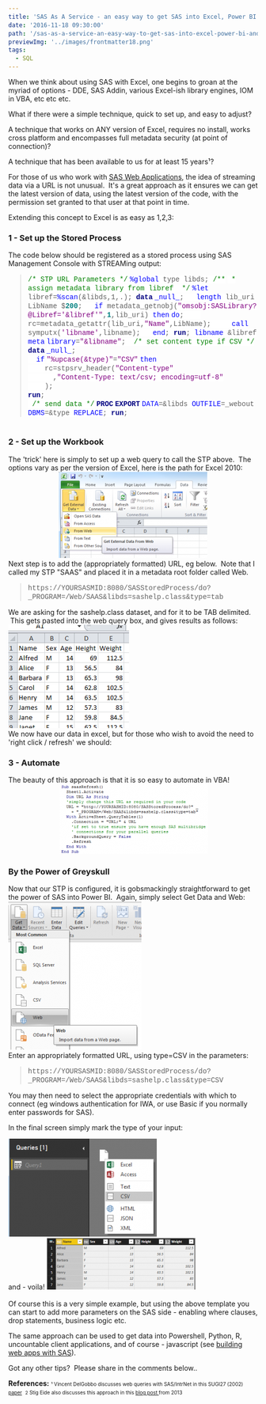 ```yaml
---
title: 'SAS As A Service - an easy way to get SAS into Excel, Power BI '
date: '2016-11-18 09:30:00'
path: '/sas-as-a-service-an-easy-way-to-get-sas-into-excel-power-bi-and-000s-of-other-tools-languages/'
previewImg: '../images/frontmatter18.png'
tags:
  - SQL
---
```


When we think about using SAS with Excel, one begins to groan at the myriad of options - DDE, SAS Addin, various Excel-ish library engines, IOM in VBA, etc etc etc.

What if there were a simple technique, quick to set up, and easy to adjust?

A technique that works on ANY version of Excel, requires no install, works cross platform and encompasses full metadata security (at point of connection)?

A technique that has been available to us for at least 15 years¹?

For those of us who work with <a href="https://rawsas.blogspot.co.uk/2015/12/building-web-apps-with-sas.html" target="_blank" rel="noopener">SAS Web Applications</a>, the idea of streaming data via a URL is not unusual.  It's a great approach as it ensures we can get the latest version of data, using the latest version of the code, with the permission set granted to that user at that point in time.

Extending this concept to Excel is as easy as 1,2,3:

<h3>1 - Set up the Stored Process</h3>
The code below should be registered as a stored process using SAS Management Console with STREAMing output:
<blockquote style="line-height: normal; margin-bottom: 0cm; mso-layout-grid-align: none; text-autospace: none;"><span style="background: white; color: green; font-family: 'courier new';">/* STP URL Parameters */</span>
<span style="background: white; color: blue; font-family: 'courier new';">%global</span><span style="background: white; font-family: 'courier new';"> type libds;
</span><span style="background: white; color: green; font-family: 'courier new';">/**</span>
<span style="background: white; color: green; font-family: 'courier new';"> * assign metadata library from libref
</span><span style="background: white; color: green; font-family: 'courier new';"> */</span>
<span style="background: white; color: blue; font-family: 'courier new';">%let</span><span style="background: white; font-family: 'courier new';"> libref=</span><span style="background: white; color: blue; font-family: 'courier new';">%scan</span><span style="background: white; font-family: 'courier new';">(&amp;libds,1,.);
</span><b><span style="background: white; color: navy; font-family: 'courier new';">data</span></b> <span style="background: white; color: blue; font-family: 'courier new';">_null_</span><span style="background: white; font-family: 'courier new';">;
</span><span style="background: white; font-family: 'courier new';">  </span><span style="background: white; color: blue; font-family: 'courier new';">length</span><span style="background: white; font-family: 'courier new';"> lib_uri LibName $</span><b><span style="background: white; color: teal; font-family: 'courier new';">200</span></b><span style="background: white; font-family: 'courier new';">;
</span><span style="background: white; font-family: 'courier new';">  </span><span style="background: white; color: blue; font-family: 'courier new';">if</span><span style="background: white; font-family: 'courier new';"> metadata_getnobj(</span><span style="background: white; color: purple; font-family: 'courier new';">"omsobj:SASLibrary?@Libref='&amp;libref'"</span><span style="background: white; font-family: 'courier new';">,</span><b><span style="background: white; color: teal; font-family: 'courier new';">1</span></b><span style="background: white; font-family: 'courier new';">,lib_uri) </span><span style="background: white; color: blue; font-family: 'courier new';">then</span> <span style="background: white; color: blue; font-family: 'courier new';">do</span><span style="background: white; font-family: 'courier new';">;
</span><span style="background: white; font-family: 'courier new';">    rc=metadata_getattr(lib_uri,</span><span style="background: white; color: purple; font-family: 'courier new';">"Name"</span><span style="background: white; font-family: 'courier new';">,LibName);
</span><span style="background: white; font-family: 'courier new';">    </span><span style="background: white; color: blue; font-family: 'courier new';">call</span><span style="background: white; font-family: 'courier new';"> symputx(</span><span style="background: white; color: purple; font-family: 'courier new';">'libname'</span><span style="background: white; font-family: 'courier new';">,libname);
</span><span style="background: white; font-family: 'courier new';">  </span><span style="background: white; color: blue; font-family: 'courier new';">end</span><span style="background: white; font-family: 'courier new';">;
</span><b><span style="background: white; color: navy; font-family: 'courier new';">run</span></b><span style="background: white; font-family: 'courier new';">;
</span><span style="background: white; color: blue; font-family: 'courier new';">libname</span><span style="background: white; font-family: 'courier new';"> &amp;libref </span><span style="background: white; color: blue; font-family: 'courier new';">meta</span> <span style="background: white; color: blue; font-family: 'courier new';">library</span><span style="background: white; font-family: 'courier new';">=</span><span style="background: white; color: purple; font-family: 'courier new';">"&amp;libname"</span><span style="background: white; font-family: 'courier new';">;
</span><span style="background: white; font-family: 'courier new';"> </span><span style="background: white; color: green; font-family: 'courier new';">/* set content type if CSV */</span>
<div style="line-height: normal; margin-bottom: 0cm; mso-layout-grid-align: none; text-autospace: none;"><b><span style="background: white; color: navy; font-family: 'courier new';">data</span></b> <span style="background: white; color: blue; font-family: 'courier new';">_null_</span><span style="background: white; font-family: 'courier new';">;</span></div>
<div style="line-height: normal; margin-bottom: 0cm; mso-layout-grid-align: none; text-autospace: none;"><span style="background: white; font-family: 'courier new';">  </span><span style="background: white; color: blue; font-family: 'courier new';">if</span> <span style="background: white; color: purple; font-family: 'courier new';">"%upcase(&amp;type)"</span><span style="background: white; font-family: 'courier new';">=</span><span style="background: white; color: purple; font-family: 'courier new';">"CSV"</span> <span style="background: white; color: blue; font-family: 'courier new';">then</span></div>
<div style="line-height: normal; margin-bottom: 0cm; mso-layout-grid-align: none; text-autospace: none;"><span style="background: white; font-family: 'courier new';">    rc=stpsrv_header(</span><span style="background: white; color: purple; font-family: 'courier new';">"Content-type"</span></div>
<div style="line-height: normal; margin-bottom: 0cm; mso-layout-grid-align: none; text-autospace: none;"><span style="background: white; font-family: 'courier new';">      ,</span><span style="background: white; color: purple; font-family: 'courier new';">"Content-Type: text/csv; encoding=utf-8"</span></div>
<div style="line-height: normal; margin-bottom: 0cm; mso-layout-grid-align: none; text-autospace: none;"><span style="background: white; color: purple; font-family: 'courier new';">    </span><span style="background: white; font-family: 'courier new';">);</span></div>
<div><b><span style="background: white; color: navy; font-family: 'courier new';">run</span></b><span style="background: white; font-family: 'courier new';">;</span></div>
<span style="background: white; font-family: 'courier new';"> </span><span style="background: white; color: green; font-family: 'courier new';">/* send data */</span>
<b><span style="background: white; color: navy; font-family: 'courier new';">PROC</span></b> <b><span style="background: white; color: navy; font-family: 'courier new';">EXPORT</span></b> <span style="background: white; color: blue; font-family: 'courier new';">DATA</span><span style="background: white; font-family: 'courier new';">=&amp;libds </span><span style="background: white; color: blue; font-family: 'courier new';">OUTFILE</span><span style="background: white; font-family: 'courier new';">=_webout </span><span style="background: white; color: blue; font-family: 'courier new';">DBMS</span><span style="background: white; font-family: 'courier new';">=&amp;type </span><span style="background: white; color: blue; font-family: 'courier new';">REPLACE</span><span style="background: white; font-family: 'courier new';">;
</span><b><span style="background: white; color: navy; font-family: 'courier new';">run</span></b><span style="background: white; font-family: 'courier new';">;</span></blockquote>
&nbsp;
<h3>2 - Set up the Workbook</h3>
The 'trick' here is simply to set up a web query to call the STP above.  The options vary as per the version of Excel, here is the path for Excel 2010:
<div style="clear: both; text-align: center;"><img class="alignnone size-medium wp-image-86" src="../images/Capture-1-300x174.png" alt="" width="300" height="174" /></div>
<div style="clear: both; text-align: center;"></div>
Next step is to add the (appropriately formatted) URL, eg below.  Note that I called my STP "SAAS" and placed it in a metadata root folder called Web.
<blockquote><span style="font-family: 'courier new' , 'courier' , monospace;">https://YOURSASMID:8080/SASStoredProcess/do?_PROGRAM=/Web/SAAS&amp;libds=sashelp.class&amp;type=tab</span></blockquote>
We are asking for the sashelp.class dataset, and for it to be TAB delimited.  This gets pasted into the web query box, and gives results as follows:

<img class="size-full wp-image-87 aligncenter" src="../images/Capture-2.png" alt="" width="244" height="209" />
<div style="clear: both; text-align: center;"></div>
We now have our data in excel, but for those who wish to avoid the need to 'right click / refresh' we should:
<h3>3 - Automate</h3>
The beauty of this approach is that it is so easy to automate in VBA!
<div style="clear: both; text-align: center;"> <img class="alignnone size-medium wp-image-88" src="../images/Capture-3-300x141.png" alt="" width="300" height="141" /></div>
<h3>By the Power of Greyskull</h3>
Now that our STP is configured, it is gobsmackingly straightforward to get the power of SAS into Power BI.  Again, simply select Get Data and Web:
<div style="clear: both; text-align: center;"></div>
<div><img class="size-medium wp-image-89 aligncenter" src="../images/Capture-4-269x300.png" alt="" width="269" height="300" /></div>
Enter an appropriately formatted URL, using type=CSV in the parameters:
<blockquote><span style="font-family: 'courier new' , 'courier' , monospace;">https://YOURSASMID:8080/SASStoredProcess/do?_PROGRAM=/Web/SAAS&amp;libds=sashelp.class&amp;type=CSV</span></blockquote>
You may then need to select the appropriate credentials with which to connect (eg windows authentication for IWA, or use Basic if you normally enter passwords for SAS).

In the final screen simply mark the type of your input:

<img class="size-medium wp-image-90 aligncenter" src="../images/Capture-5-300x198.png" alt="" width="300" height="198" />
<div style="clear: both; text-align: center;"></div>
and - voila!

<img class="size-medium wp-image-91 aligncenter" src="../images/Capture-6-300x104.png" alt="" width="300" height="104" />
<div style="clear: both; text-align: center;"></div>
&nbsp;
<div style="clear: both; text-align: center;"></div>
Of course this is a very simple example, but using the above template you can start to add more parameters on the SAS side - enabling where clauses, drop statements, business logic etc.

The same approach can be used to get data into Powershell, Python, R, uncountable client applications, and of course - javascript (see <a href="/building-web-apps-with-sas/" target="_blank" rel="noopener">building web apps with SAS</a>).

Got any other tips?  Please share in the comments below..

<b>References:</b>
<span style="font-size: x-small;">¹ Vincent DelGobbo discusses web queries with SAS/IntrNet in this SUGI27 (2002) <a href="https://support.sas.com/resources/papers/proceedings/proceedings/sugi27/p174-27.pdf" target="_blank" rel="noopener">paper</a> </span>
<span style="font-size: xx-small;">2</span><span style="font-size: x-small;"> Stig Eide also discusses this approach in this <a href="https://bi-notes.com/2013/02/sas-stored-processes-querying-a-stored-process-from-excel-without-the-add-in/" target="_blank" rel="noopener">blog post </a>from 2013</span>
